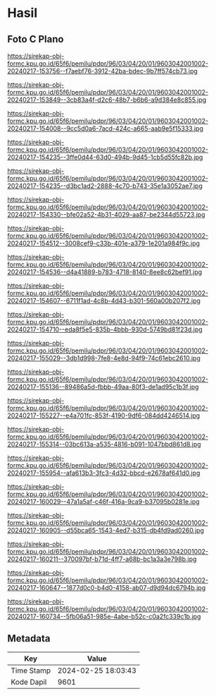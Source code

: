# Hasil

## Foto C Plano

https://sirekap-obj-formc.kpu.go.id/65f6/pemilu/pdpr/96/03/04/20/01/9603042001002-20240217-153756--f7aebf76-3912-42ba-bdec-9b7ff574cb73.jpg

https://sirekap-obj-formc.kpu.go.id/65f6/pemilu/pdpr/96/03/04/20/01/9603042001002-20240217-153849--3cb83a4f-d2c6-48b7-b6b6-a9d384e8c855.jpg

https://sirekap-obj-formc.kpu.go.id/65f6/pemilu/pdpr/96/03/04/20/01/9603042001002-20240217-154008--9cc5d0a6-7acd-424c-a665-aab9e5f15333.jpg

https://sirekap-obj-formc.kpu.go.id/65f6/pemilu/pdpr/96/03/04/20/01/9603042001002-20240217-154235--3ffe0d44-63d0-494b-9d45-1cb5d55fc82b.jpg

https://sirekap-obj-formc.kpu.go.id/65f6/pemilu/pdpr/96/03/04/20/01/9603042001002-20240217-154235--d3bc1ad2-2888-4c70-b743-35e1a3052ae7.jpg

https://sirekap-obj-formc.kpu.go.id/65f6/pemilu/pdpr/96/03/04/20/01/9603042001002-20240217-154330--bfe02a52-4b31-4029-aa87-be2344d55723.jpg

https://sirekap-obj-formc.kpu.go.id/65f6/pemilu/pdpr/96/03/04/20/01/9603042001002-20240217-154512--3008cef9-c33b-401e-a379-1e201a984f9c.jpg

https://sirekap-obj-formc.kpu.go.id/65f6/pemilu/pdpr/96/03/04/20/01/9603042001002-20240217-154536--d4a41889-b783-4718-8140-8ee8c62bef91.jpg

https://sirekap-obj-formc.kpu.go.id/65f6/pemilu/pdpr/96/03/04/20/01/9603042001002-20240217-154607--6711f1ad-4c8b-4d43-b301-560a00b207f2.jpg

https://sirekap-obj-formc.kpu.go.id/65f6/pemilu/pdpr/96/03/04/20/01/9603042001002-20240217-154710--eda8f5e5-835b-4bbb-930d-5749bd81f23d.jpg

https://sirekap-obj-formc.kpu.go.id/65f6/pemilu/pdpr/96/03/04/20/01/9603042001002-20240217-155029--3db1d998-7fe8-4e8d-94f9-74c61ebc2610.jpg

https://sirekap-obj-formc.kpu.go.id/65f6/pemilu/pdpr/96/03/04/20/01/9603042001002-20240217-155136--89486a5d-fbbb-49aa-80f3-de1ad95c1b3f.jpg

https://sirekap-obj-formc.kpu.go.id/65f6/pemilu/pdpr/96/03/04/20/01/9603042001002-20240217-155227--e4a701fc-853f-4190-9df6-084dd4246514.jpg

https://sirekap-obj-formc.kpu.go.id/65f6/pemilu/pdpr/96/03/04/20/01/9603042001002-20240217-155314--03bc613a-a535-4816-b091-1047bbd861d8.jpg

https://sirekap-obj-formc.kpu.go.id/65f6/pemilu/pdpr/96/03/04/20/01/9603042001002-20240217-155954--afa613b3-3fc3-4d32-bbcd-e2678af641d0.jpg

https://sirekap-obj-formc.kpu.go.id/65f6/pemilu/pdpr/96/03/04/20/01/9603042001002-20240217-160029--47a1a5af-c46f-416a-9ca9-b37095b0281e.jpg

https://sirekap-obj-formc.kpu.go.id/65f6/pemilu/pdpr/96/03/04/20/01/9603042001002-20240217-160905--d55bca65-1543-4ed7-b315-db4fd9ad0260.jpg

https://sirekap-obj-formc.kpu.go.id/65f6/pemilu/pdpr/96/03/04/20/01/9603042001002-20240217-160211--370097bf-b71d-4ff7-a68b-bc1a3a3e798b.jpg

https://sirekap-obj-formc.kpu.go.id/65f6/pemilu/pdpr/96/03/04/20/01/9603042001002-20240217-160647--1877d0c0-b4d0-4158-ab07-d9d94dc6794b.jpg

https://sirekap-obj-formc.kpu.go.id/65f6/pemilu/pdpr/96/03/04/20/01/9603042001002-20240217-160734--5fb06a51-985e-4abe-b52c-c0a2fc339c1b.jpg


## Metadata

| Key        | Value               |
| ---------- | ------------------- |
| Time Stamp | 2024-02-25 18:03:43 |
| Kode Dapil | 9601                |



